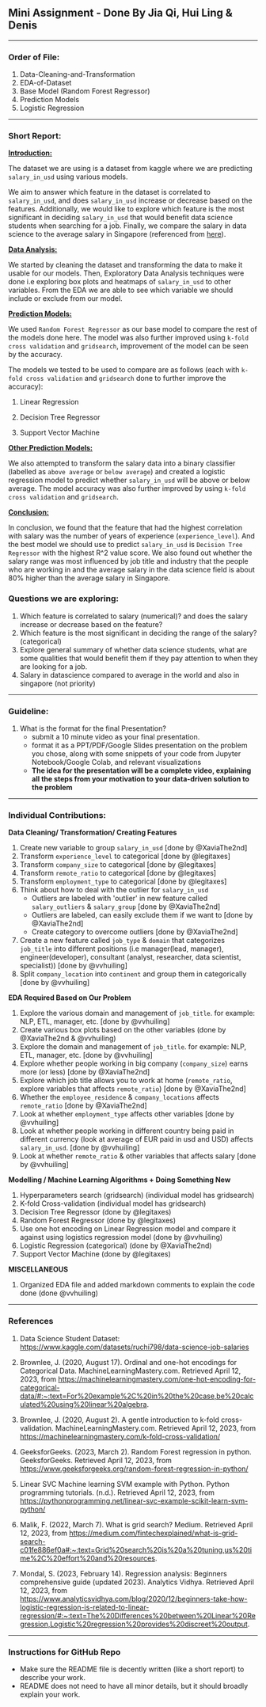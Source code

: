 ## Mini Assignment - Done By Jia Qi, Hui Ling & Denis
---
### Order of File:
1. Data-Cleaning-and-Transformation
2. EDA-of-Dataset
3. Base Model (Random Forest Regressor)
4. Prediction Models
5. Logistic Regression
---

### Short Report:
<u>**Introduction:**</u>

The dataset we are using is a dataset from kaggle where we are predicting `salary_in_usd` using various models.

We aim to answer which feature in the dataset is correlated to `salary_in_usd`, and does `salary_in_usd` increase or decrease based on the features. Additionally, we would like to explore which feature is the most significant in deciding `salary_in_usd` that would benefit data science students when searching for a job. Finally, we compare the salary in data science to the average salary in Singapore (referenced from [here](https://www.worlddata.info/average-income.php)).


<u>**Data Analysis:**</u>

We started by cleaning the dataset and transforming the data to make it usable for our models. Then, Exploratory Data Analysis techniques were done i.e exploring box plots and heatmaps of `salary_in_usd` to other variables. From the EDA we are able to see which variable we should include or exclude from our model. 


<u>**Prediction Models:**</u>

We used `Random Forest Regressor` as our base model to compare the rest of the models done here. The model was also further improved using `k-fold cross validation` and `gridsearch`, improvement of the model can be seen by the accuracy.


The models we tested to be used to compare are as follows (each with `k-fold cross validation` and `gridsearch` done to further improve the accuracy):

   1. Linear Regression

   2. Decision Tree Regressor

   3. Support Vector Machine

<u>**Other Prediction Models:**</u>

We also attempted to transform the salary data into a binary classifier (labelled as `above average` or `below average`) and created a logistic regression model to predict whether `salary_in_usd` will be above or below average. The model accuracy was also further improved by using `k-fold cross validation` and `gridsearch`.


<u>**Conclusion:**</u>

In conclusion, we found that the feature that had the highest correlation with salary was the number of years of experience (`experience_level`). And the best model we should use to predict `salary_in_usd` is `Decision Tree Regressor` with the highest R^2 value score. 
We also found out whether the salary range was most influenced by job title and industry that the people who are working in and the average salary in the data science field is about 80% higher than the average salary in Singapore.

### Questions we are exploring: 
1. Which feature is correlated to salary (numerical)? and does the salary increase or decrease based on the feature?
2. Which feature is the most significant in deciding the range of the salary? (categorical)
3. Explore general summary of whether data science students, what are some qualities that would benefit them if they pay attention to when they are looking for a job. 
4. Salary in datascience compared to average in the world and also in singapore (not priority)


---
### Guideline:
1. What is the format for the final Presentation?
    - submit a 10 minute video as your final presentation.
    - format it as a PPT/PDF/Google Slides presentation on the problem you chose, along with some snippets of your code from Jupyter Notebook/Google Colab, and relevant visualizations
    - **The idea for the presentation will be a complete video, explaining all the steps from your motivation to your data-driven solution to the problem**

---

### Individual Contributions:

**Data Cleaning/ Transformation/ Creating Features**
1. Create new variable to group `salary_in_usd` [done by @XaviaThe2nd]
2. Transform `experience_level` to categorical [done by @legitaxes]
3. Transform `company_size` to categorical [done by @legitaxes]
4. Transform `remote_ratio` to categorical [done by @legitaxes]
5. Transform `employment_type` to categorical [done by @legitaxes]
6. Think about how to deal with the outlier for `salary_in_usd`
   - Outliers are labeled with 'outlier' in new feature called `salary_outliers` & `salary_group` [done by @XaviaThe2nd]
   - Outliers are labeled, can easily exclude them if we want to [done by @XaviaThe2nd]
   - Create category to overcome outliers [done by @XaviaThe2nd]
7. Create a new feature called `job_type` & `domain` that categorizes `job_title` into different positions (i.e manager(lead, manager), engineer(developer), consultant (analyst, researcher, data scientist, specialist)) [done by @vvhuiling]
8. Split `company_location` into `continent` and group them in categorically [done by @vvhuiling]


**EDA Required Based on Our Problem**
1. Explore the various domain and management of `job_title`. for example: NLP, ETL, manager, etc. [done by @vvhuiling]
2. Create various box plots based on the other variables (done by @XaviaThe2nd & @vvhuiling)
3. Explore the domain and management of `job_title`. for example: NLP, ETL, manager, etc. [done by @vvhuiling] 
4. Explore whether people working in big company (`company_size`) earns more (or less) [done by @XaviaThe2nd]
5. Explore which job title allows you to work at home (`remote_ratio`, explore variables that affects `remote_ratio`) [done by @XaviaThe2nd]
6. Whether the `employee_residence` & `company_locations` affects `remote_ratio` [done by @XaviaThe2nd]
7. Look at whether `employment_type` affects other variables [done by @vvhuiling]
8. Look at whether people working in different country being paid in different currency (look at average of EUR paid in usd and USD) affects `salary_in_usd`. [done by @vvhuiling]
9. Look at whether `remote_ratio` & other variables that affects salary [done by @vvhuiling]


**Modelling / Machine Learning Algorithms + Doing Something New**
1. Hyperparameters search (gridsearch) (individual model has gridsearch)
2. K-fold Cross-validation (individual model has gridsearch)
3. Decision Tree Regressor (done by @legitaxes)
4. Random Forest Regressor (done by @legitaxes)
5. Use one hot encoding on Linear Regression model and compare it against using logistics regression model (done by @vvhuiling)
6. Logistic Regression (categorical) (done by @XaviaThe2nd)
7. Support Vector Machine (done by @legitaxes)


**MISCELLANEOUS**
1. Organized EDA file and added markdown comments to explain the code done (done @vvhuiling)


---
### References
1. Data Science Student Dataset: https://www.kaggle.com/datasets/ruchi798/data-science-job-salaries

2. Brownlee, J. (2020, August 17). Ordinal and one-hot encodings for Categorical Data. MachineLearningMastery.com. Retrieved April 12, 2023, from https://machinelearningmastery.com/one-hot-encoding-for-categorical-data/#:~:text=For%20example%2C%20in%20the%20case,be%20calculated%20using%20linear%20algebra. 

3. Brownlee, J. (2020, August 2). A gentle introduction to k-fold cross-validation. MachineLearningMastery.com. Retrieved April 12, 2023, from https://machinelearningmastery.com/k-fold-cross-validation/ 

4. GeeksforGeeks. (2023, March 2). Random Forest regression in python. GeeksforGeeks. Retrieved April 12, 2023, from https://www.geeksforgeeks.org/random-forest-regression-in-python/ 

5. Linear SVC Machine learning SVM example with Python. Python programming tutorials. (n.d.). Retrieved April 12, 2023, from https://pythonprogramming.net/linear-svc-example-scikit-learn-svm-python/ 

6. Malik, F. (2022, March 7). What is grid search? Medium. Retrieved April 12, 2023, from https://medium.com/fintechexplained/what-is-grid-search-c01fe886ef0a#:~:text=Grid%20search%20is%20a%20tuning,us%20time%2C%20effort%20and%20resources. 

7. Mondal, S. (2023, February 14). Regression analysis: Beginners comprehensive guide (updated 2023). Analytics Vidhya. Retrieved April 12, 2023, from https://www.analyticsvidhya.com/blog/2020/12/beginners-take-how-logistic-regression-is-related-to-linear-regression/#:~:text=The%20Differences%20between%20Linear%20Regression,Logistic%20regression%20provides%20discreet%20output.  

---

### Instructions for GitHub Repo
- Make sure the README file is decently written (like a short report) to describe your work.
- README does not need to have all minor details, but it should broadly explain your work.
